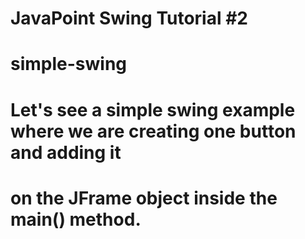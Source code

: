 # JavaPoint Swing Tutorial #2
# simple-swing
# Let's see a simple swing example where we are creating one button and adding it 
# on the JFrame object inside the main() method.